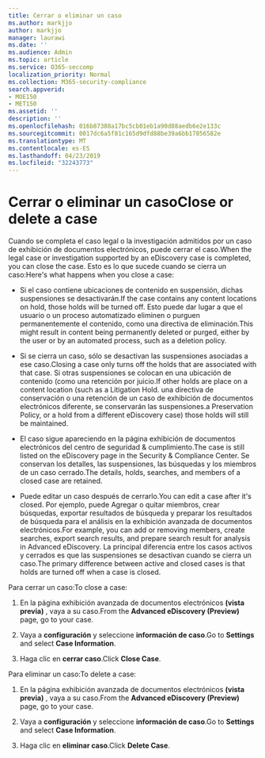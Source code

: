 ```yaml
---
title: Cerrar o eliminar un caso
ms.author: markjjo
author: markjjo
manager: laurawi
ms.date: ''
ms.audience: Admin
ms.topic: article
ms.service: O365-seccomp
localization_priority: Normal
ms.collection: M365-security-compliance
search.appverid:
- MOE150
- MET150
ms.assetid: ''
description: ''
ms.openlocfilehash: 016b87388a17bc5cb01eb1a90d88aedb6e2e133c
ms.sourcegitcommit: 0017dc6a5f81c165d9dfd88be39a6bb17856582e
ms.translationtype: MT
ms.contentlocale: es-ES
ms.lasthandoff: 04/23/2019
ms.locfileid: "32243773"
---
```

# <a name="close-or-delete-a-case"></a><span data-ttu-id="1bbcd-102">Cerrar o eliminar un caso</span><span class="sxs-lookup"><span data-stu-id="1bbcd-102">Close or delete a case</span></span>

<span data-ttu-id="1bbcd-103">Cuando se completa el caso legal o la investigación admitidos por un caso de exhibición de documentos electrónicos, puede cerrar el caso.</span><span class="sxs-lookup"><span data-stu-id="1bbcd-103">When the legal case or investigation supported by an eDiscovery case is completed, you can close the case.</span></span> <span data-ttu-id="1bbcd-104">Esto es lo que sucede cuando se cierra un caso:</span><span class="sxs-lookup"><span data-stu-id="1bbcd-104">Here's what happens when you close a case:</span></span>

- <span data-ttu-id="1bbcd-105">Si el caso contiene ubicaciones de contenido en suspensión, dichas suspensiones se desactivarán.</span><span class="sxs-lookup"><span data-stu-id="1bbcd-105">If the case contains any content locations on hold, those holds will be turned off.</span></span> <span data-ttu-id="1bbcd-106">Esto puede dar lugar a que el usuario o un proceso automatizado eliminen o purguen permanentemente el contenido, como una directiva de eliminación.</span><span class="sxs-lookup"><span data-stu-id="1bbcd-106">This might result in content being permanently deleted or purged, either by the user or by an automated process, such as a deletion policy.</span></span>

- <span data-ttu-id="1bbcd-107">Si se cierra un caso, sólo se desactivan las suspensiones asociadas a ese caso.</span><span class="sxs-lookup"><span data-stu-id="1bbcd-107">Closing a case only turns off the holds that are associated with that case.</span></span> <span data-ttu-id="1bbcd-108">Si otras suspensiones se colocan en una ubicación de contenido (como una retención por juicio.</span><span class="sxs-lookup"><span data-stu-id="1bbcd-108">If other holds are place on a content location (such as a Litigation Hold.</span></span> <span data-ttu-id="1bbcd-109">una directiva de conservación o una retención de un caso de exhibición de documentos electrónicos diferente, se conservarán las suspensiones.</span><span class="sxs-lookup"><span data-stu-id="1bbcd-109">a Preservation Policy, or a hold from a different eDiscovery case) those holds will still be maintained.</span></span>

- <span data-ttu-id="1bbcd-110">El caso sigue apareciendo en la página exhibición de documentos electrónicos del centro de seguridad & cumplimiento.</span><span class="sxs-lookup"><span data-stu-id="1bbcd-110">The case is still listed on the eDiscovery page in the Security & Compliance Center.</span></span> <span data-ttu-id="1bbcd-111">Se conservan los detalles, las suspensiones, las búsquedas y los miembros de un caso cerrado.</span><span class="sxs-lookup"><span data-stu-id="1bbcd-111">The details, holds, searches, and members of a closed case are retained.</span></span>

- <span data-ttu-id="1bbcd-112">Puede editar un caso después de cerrarlo.</span><span class="sxs-lookup"><span data-stu-id="1bbcd-112">You can edit a case after it's closed.</span></span> <span data-ttu-id="1bbcd-113">Por ejemplo, puede Agregar o quitar miembros, crear búsquedas, exportar resultados de búsqueda y preparar los resultados de búsqueda para el análisis en la exhibición avanzada de documentos electrónicos.</span><span class="sxs-lookup"><span data-stu-id="1bbcd-113">For example, you can add or removing members, create searches, export search results, and prepare search result for analysis in Advanced eDiscovery.</span></span> <span data-ttu-id="1bbcd-114">La principal diferencia entre los casos activos y cerrados es que las suspensiones se desactivan cuando se cierra un caso.</span><span class="sxs-lookup"><span data-stu-id="1bbcd-114">The primary difference between active and closed cases is that holds are turned off when a case is closed.</span></span>

<span data-ttu-id="1bbcd-115">Para cerrar un caso:</span><span class="sxs-lookup"><span data-stu-id="1bbcd-115">To close a case:</span></span>

1. <span data-ttu-id="1bbcd-116">En la página exhibición avanzada de documentos electrónicos **(vista previa)** , vaya a su caso.</span><span class="sxs-lookup"><span data-stu-id="1bbcd-116">From the **Advanced eDiscovery (Preview)** page, go to your case.</span></span>

2. <span data-ttu-id="1bbcd-117">Vaya a **configuración** y seleccione **información de caso**.</span><span class="sxs-lookup"><span data-stu-id="1bbcd-117">Go to **Settings** and select **Case Information**.</span></span> 

3. <span data-ttu-id="1bbcd-118">Haga clic en **cerrar caso**.</span><span class="sxs-lookup"><span data-stu-id="1bbcd-118">Click **Close Case**.</span></span> 

<span data-ttu-id="1bbcd-119">Para eliminar un caso:</span><span class="sxs-lookup"><span data-stu-id="1bbcd-119">To delete a case:</span></span>

1. <span data-ttu-id="1bbcd-120">En la página exhibición avanzada de documentos electrónicos **(vista previa)** , vaya a su caso.</span><span class="sxs-lookup"><span data-stu-id="1bbcd-120">From the **Advanced eDiscovery (Preview)** page, go to your case.</span></span>

2. <span data-ttu-id="1bbcd-121">Vaya a **configuración** y seleccione **información de caso**.</span><span class="sxs-lookup"><span data-stu-id="1bbcd-121">Go to **Settings** and select **Case Information**.</span></span> 

3. <span data-ttu-id="1bbcd-122">Haga clic en **eliminar caso**.</span><span class="sxs-lookup"><span data-stu-id="1bbcd-122">Click **Delete Case**.</span></span> 
